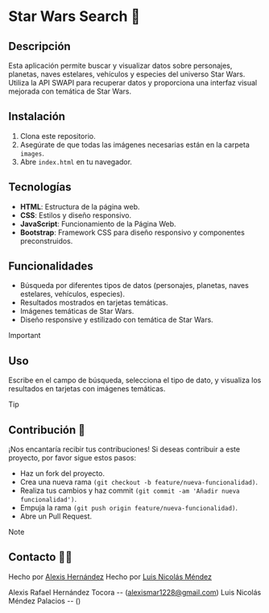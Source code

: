 # Star Wars Search 🌌

## Descripción

Esta aplicación permite buscar y visualizar datos sobre personajes, planetas, naves estelares, vehículos y especies del universo Star Wars. Utiliza la API SWAPI para recuperar datos y proporciona una interfaz visual mejorada con temática de Star Wars.

## Instalación

1. Clona este repositorio.
2. Asegúrate de que todas las imágenes necesarias están en la carpeta `images`.
3. Abre `index.html` en tu navegador.

## Tecnologías

- **HTML**: Estructura de la página web.
- **CSS**: Estilos y diseño responsivo.
- **JavaScript**: Funcionamiento de la Página Web.
- **Bootstrap**: Framework CSS para diseño responsivo y componentes preconstruidos.

## Funcionalidades

- Búsqueda por diferentes tipos de datos (personajes, planetas, naves estelares, vehículos, especies).
- Resultados mostrados en tarjetas temáticas.
- Imágenes temáticas de Star Wars.
- Diseño responsive y estilizado con temática de Star Wars.

> [!IMPORTANT]
> ## Uso

Escribe en el campo de búsqueda, selecciona el tipo de dato, y visualiza los resultados en tarjetas con imágenes temáticas.

> [!TIP]
> ## Contribución 👥

¡Nos encantaría recibir tus contribuciones! Si deseas contribuir a este proyecto, por favor sigue estos pasos:

- Haz un fork del proyecto.
- Crea una nueva rama `(git checkout -b feature/nueva-funcionalidad)`.
- Realiza tus cambios y haz commit `(git commit -am 'Añadir nueva funcionalidad')`.
- Empuja la rama `(git push origin feature/nueva-funcionalidad)`.
- Abre un Pull Request.

> [!NOTE]
> ## Contacto 🧑‍💻

Hecho por [Alexis Hernández](https://github.com/AlexisH28)
Hecho por [Luis Nicolás Méndez](https://github.com/nicolasm9808)

Alexis Rafael Hernández Tocora -- (alexismar1228@gmail.com)
Luis Nicolás Méndez Palacios -- ()
